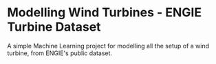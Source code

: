 # Modelling Wind Turbines - ENGIE Turbine Dataset
A simple Machine Learning project for modelling all the setup of a wind turbine, from ENGIE's public dataset.
